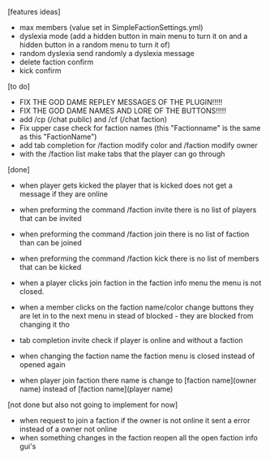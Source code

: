 [features ideas]
- max members (value set in SimpleFactionSettings.yml)
- dyslexia mode (add a hidden button in main menu to turn it on and a hidden button in a random menu to turn it of)
- random dyslexia send randomly a dyslexia message
- delete faction confirm
- kick confirm

[to do]
- FIX THE GOD DAME REPLEY MESSAGES OF THE PLUGIN!!!!!
- FIX THE GOD DAME NAMES AND LORE OF THE BUTTONS!!!!!
- add /cp (/chat public) and /cf (/chat faction)
- Fix upper case check for faction names (this "Factionname" is the same as this "FactionName")
- add tab completion for /faction modify color and /faction modify owner
- with the /faction list make tabs that the player can go through

[done]
- when player gets kicked the player that is kicked does not get a message if they are online
- when preforming the command /faction invite there is no list of players that can be invited
- when preforming the command /faction join there is no list of faction than can be joined
- when preforming the command /faction kick there is no list of members that can be kicked
- when a player clicks join faction in the faction info menu the menu is not closed.
- when a member clicks on the faction name/color change buttons they are let in to the next menu in stead of blocked - they are blocked from changing it tho

- tab completion invite check if player is online and without a faction
- when changing the faction name the faction menu is closed instead of opened again
- when player join faction there name is change to [faction name](owner name) instead of [faction name](player name)

[not done but also not going to implement for now]
- when request to join a faction if the owner is not online it sent a error instead of a owner not online
- when something changes in the faction reopen all the open faction info gui's